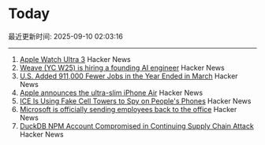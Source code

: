# Today

最近更新时间: 2025-09-10 02:03:16

--- 
1. [Apple Watch Ultra 3](https://www.apple.com/newsroom/2025/09/introducing-apple-watch-ultra-3/) Hacker News
2. [Weave (YC W25) is hiring a founding AI engineer](https://www.ycombinator.com/companies/weave-3/jobs/SqFnIFE-founding-ai-engineer) Hacker News
3. [U.S. Added 911,000 Fewer Jobs in the Year Ended in March](https://www.wsj.com/economy/jobs/us-job-growth-revision-a9777d98) Hacker News
4. [Apple announces the ultra-slim iPhone Air](https://www.theverge.com/news/771942/apple-iphone-17-air-announcement) Hacker News
5. [ICE Is Using Fake Cell Towers to Spy on People's Phones](https://www.forbes.com/sites/the-wiretap/2025/09/09/how-ice-is-using-fake-cell-towers-to-spy-on-peoples-phones/) Hacker News
6. [Microsoft is officially sending employees back to the office](https://www.businessinsider.com/microsoft-send-employees-back-to-office-rto-remote-work-2025-9) Hacker News
7. [DuckDB NPM Account Compromised in Continuing Supply Chain Attack](https://socket.dev/blog/duckdb-npm-account-compromised-in-continuing-supply-chain-attack) Hacker News
